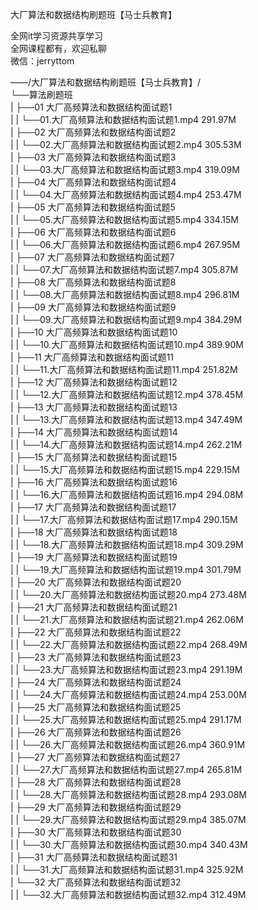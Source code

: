 大厂算法和数据结构刷题班【马士兵教育】

全网it学习资源共享学习<br>全网课程都有，欢迎私聊<br>微信：jerryttom<br>

——/大厂算法和数据结构刷题班【马士兵教育】/<img decoding="async" class="alignnone size-medium wp-image-9865" src="http://xuancheng9.oss-cn-guangzhou.aliyuncs.com//2023/05/1672394760-下载-3.webp" alt=""><br> └──算法刷题班<br> | ├──01 大厂高频算法和数据结构面试题1<br> | | └──01.大厂高频算法和数据结构面试题1.mp4 291.97M<br> | ├──02 大厂高频算法和数据结构面试题2<br> | | └──02.大厂高频算法和数据结构面试题2.mp4 305.53M<br> | ├──03 大厂高频算法和数据结构面试题3<br> | | └──03.大厂高频算法和数据结构面试题3.mp4 319.09M<br> | ├──04 大厂高频算法和数据结构面试题4<br> | | └──04.大厂高频算法和数据结构面试题4.mp4 253.47M<br> | ├──05 大厂高频算法和数据结构面试题5<br> | | └──05.大厂高频算法和数据结构面试题5.mp4 334.15M<br> | ├──06 大厂高频算法和数据结构面试题6<br> | | └──06.大厂高频算法和数据结构面试题6.mp4 267.95M<br> | ├──07 大厂高频算法和数据结构面试题7<br> | | └──07.大厂高频算法和数据结构面试题7.mp4 305.87M<br> | ├──08 大厂高频算法和数据结构面试题8<br> | | └──08.大厂高频算法和数据结构面试题8.mp4 296.81M<br> | ├──09 大厂高频算法和数据结构面试题9<br> | | └──09.大厂高频算法和数据结构面试题9.mp4 384.29M<br> | ├──10 大厂高频算法和数据结构面试题10<br> | | └──10.大厂高频算法和数据结构面试题10.mp4 389.90M<br> | ├──11 大厂高频算法和数据结构面试题11<br> | | └──11.大厂高频算法和数据结构面试题11.mp4 251.82M<br> | ├──12 大厂高频算法和数据结构面试题12<br> | | └──12.大厂高频算法和数据结构面试题12.mp4 378.45M<br> | ├──13 大厂高频算法和数据结构面试题13<br> | | └──13.大厂高频算法和数据结构面试题13.mp4 347.49M<br> | ├──14 大厂高频算法和数据结构面试题14<br> | | └──14.大厂高频算法和数据结构面试题14.mp4 262.21M<br> | ├──15 大厂高频算法和数据结构面试题15<br> | | └──15.大厂高频算法和数据结构面试题15.mp4 229.15M<br> | ├──16 大厂高频算法和数据结构面试题16<br> | | └──16.大厂高频算法和数据结构面试题16.mp4 294.08M<br> | ├──17 大厂高频算法和数据结构面试题17<br> | | └──17.大厂高频算法和数据结构面试题17.mp4 290.15M<br> | ├──18 大厂高频算法和数据结构面试题18<br> | | └──18.大厂高频算法和数据结构面试题18.mp4 309.29M<br> | ├──19 大厂高频算法和数据结构面试题19<br> | | └──19.大厂高频算法和数据结构面试题19.mp4 301.79M<br> | ├──20 大厂高频算法和数据结构面试题20<br> | | └──20.大厂高频算法和数据结构面试题20.mp4 273.48M<br> | ├──21 大厂高频算法和数据结构面试题21<br> | | └──21.大厂高频算法和数据结构面试题21.mp4 262.06M<br> | ├──22 大厂高频算法和数据结构面试题22<br> | | └──22.大厂高频算法和数据结构面试题22.mp4 268.49M<br> | ├──23 大厂高频算法和数据结构面试题23<br> | | └──23.大厂高频算法和数据结构面试题23.mp4 291.19M<br> | ├──24 大厂高频算法和数据结构面试题24<br> | | └──24.大厂高频算法和数据结构面试题24.mp4 253.00M<br> | ├──25 大厂高频算法和数据结构面试题25<br> | | └──25.大厂高频算法和数据结构面试题25.mp4 291.17M<br> | ├──26 大厂高频算法和数据结构面试题26<br> | | └──26.大厂高频算法和数据结构面试题26.mp4 360.91M<br> | ├──27 大厂高频算法和数据结构面试题27<br> | | └──27.大厂高频算法和数据结构面试题27.mp4 265.81M<br> | ├──28 大厂高频算法和数据结构面试题28<br> | | └──28.大厂高频算法和数据结构面试题28.mp4 293.08M<br> | ├──29 大厂高频算法和数据结构面试题29<br> | | └──29.大厂高频算法和数据结构面试题29.mp4 385.07M<br> | ├──30 大厂高频算法和数据结构面试题30<br> | | └──30.大厂高频算法和数据结构面试题30.mp4 340.43M<br> | ├──31 大厂高频算法和数据结构面试题31<br> | | └──31.大厂高频算法和数据结构面试题31.mp4 325.92M<br> | └──32 大厂高频算法和数据结构面试题32<br> | | └──32.大厂高频算法和数据结构面试题32.mp4 312.49M